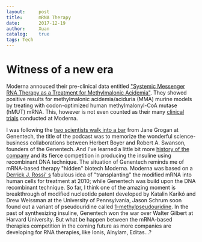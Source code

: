 ```yaml
---
layout:     post
title:      mRNA Therapy
date:       2017-12-19
author:     Xuan
catalog:    true
tags: Tech
---
```


# Witness of a new era

Moderna annouced their pre-clinical data entitled ["Systemic Messenger RNA Therapy as a Treatment for Methylmalonic Acidemia"](http://www.cell.com/cell-reports/abstract/S2211-1247(17)31748-5). They showed positive results for methylmalonic acidemia/aciduria (MMA) murine models by treating with codon-optimized human methylmalonyl-CoA mutase (hMUT) mRNA. This, however is not even counted as their many [clinical trials](https://www.modernatx.com/pipeline/clinical-trials) conducted at Moderna. 

I was following the [two scientists walk into a bar](https://www.gene.com/stories/two-scientists-walk-into-a-bar) from Jane Grogan at Genentech, the title of the podcast was to memorize the wonderful science-business collaborations between Herbert Boyer and Robert A. Swanson, founders of the Genentech. And I've learned a little bit more [history of the company](https://www.amazon.com/Genentech-Beginnings-Sally-Smith-Hughes/dp/022604551X/ref=sr_1_sc_1?ie=UTF8&qid=1513770718&sr=8-1-spell&keywords=genentch) and its fierce competition in producing the insuline using recombinant DNA technique. The situation of Genentech reminds me of mRNA-based therapy "hidden" biotech Moderna. Moderna was based on a [Derrick J. Rossi' s](https://hsci.harvard.edu/people/derrick-j-rossi-phd) fabulous idea of "transplanting" the modified mRNA into human cells for treatment at 2010; while Genentech was build upon the DNA recombinant technique. So far, I think one of the amazing moment is breakthrough of modified nucleotide patent developed by Katalin Karikó and Drew Weissman at the University of Pennsylvania, Jason Schrum soon found out a variant of pseudouridine called [1-methylpseudouridine](http://www.nature.com/news/business-the-billion-dollar-biotech-1.17674). In the past of synthesizing insuline, Genentech won the war over Walter Gilbert at Harvard University. But what be happen between the mRNA-based therapies competition in the coming future as more companies are developing for RNA therapies, like Ionis, Alnylam, Editas...?